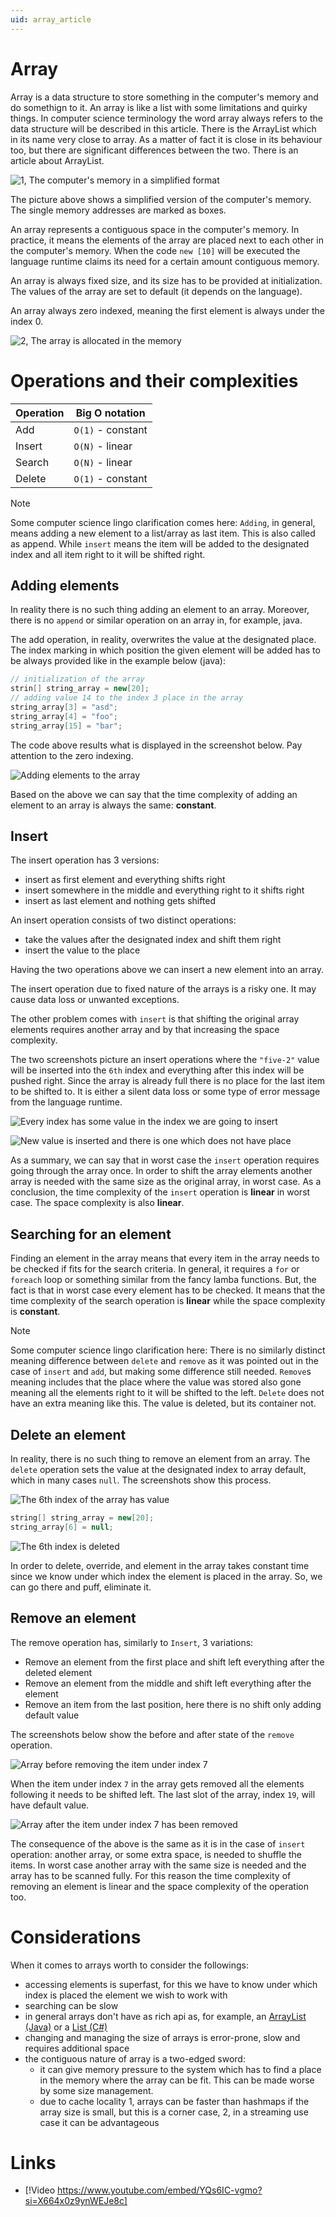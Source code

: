 ```yaml
---
uid: array_article
---
```


# Array

Array is a data structure to store something in the computer's memory and do
somethign to it. 
An array is like a list with some limitations and quirky things.
In computer science terminology the word array always refers to the data
structure will be described in this article.
There is the ArrayList which in its name very close to array.
As a matter of fact it is close in its behaviour too, but there are significant
differences between the two.
There is an article about ArrayList.

![1, The computer's memory in a simplified format](images/array.drawio.png)

The picture above shows a simplified version of the computer's memory. The
single memory addresses are marked as boxes.

An array represents a contiguous space in the computer's memory.
In practice, it means the elements of the array are placed next to each other in
the computer's memory.
When the code `new [10]` will be executed the language runtime claims its need
for a certain amount contiguous memory.

An array is always fixed size, and its size has to be provided at initialization.
The values of the array are set to default (it depends on the language).

An array always zero indexed, meaning the first element is always under the
index 0.

![2, The array is allocated in the memory](images/array_allocated.drawio.png)

# Operations and their complexities

| Operation | Big O notation    |
|-----------|-------------------|
| Add       | `O(1)` - constant |
| Insert    | `O(N)` - linear   |
| Search    | `O(N)` - linear   |
| Delete    | `O(1)` - constant |

> [!Note]
> Some computer science lingo clarification comes here:
> `Adding`, in general, means adding a new element to a list/array as last item. This is also called as append.
> While `insert` means the item will be added to the designated index and all item right to it will be
> shifted right.

## Adding elements

In reality there is no such thing adding an element to an array.
Moreover, there is no `append` or similar operation on an array in, for
example, java.

The add operation, in reality, overwrites the value at the designated place.
The index marking in which position the given element will be added has to be
always provided like in the example below (java):

```java
// initialization of the array
strin[] string_array = new[20];
// adding value 14 to the index 3 place in the array
string_array[3] = "asd";
string_array[4] = "foo";
string_array[15] = "bar";
```
The code above results what is displayed in the screenshot below.
Pay attention to the zero indexing.

![Adding elements to the array](images/array_adding2.drawio.png)

Based on the above we can say that the time complexity of adding an element to an array is 
always the same: **constant**.

## Insert

The insert operation has 3 versions:

- insert as first element and everything shifts right
- insert somewhere in the middle and everything right to it shifts right
- insert as last element and nothing gets shifted

An insert operation consists of two distinct operations:

- take the values after the designated index and shift them right
- insert the value to the place

Having the two operations above we can insert a new element into an array.

The insert operation due to fixed nature of the arrays is a risky one.
It may cause data loss or unwanted exceptions.

The other problem comes with `insert` is that shifting the original array elements requires
another array and by that increasing the space complexity.

The two screenshots picture an insert operations where the `"five-2"` value will be inserted
into the `6th` index and everything after this index will be pushed right.
Since the array is already full there is no place for the last item to be shifted to.
It is either a silent data loss or some type of error message from the language runtime.

![Every index has some value in the index we are going to insert](images/array_insert_start.drawio.png)

![New value is inserted and there is one which does not have place](images/array_insert_inserted.drawio.png)

As a summary, we can say that in worst case the `insert` operation requires going through the
array once.
In order to shift the array elements another array is needed with the same size as the
original array, in worst case.
As a conclusion, the time complexity of the `insert` operation is **linear** in worst case.
The space complexity is also **linear**.

## Searching for an element

Finding an element in the array means that every item in the array needs to be checked
if fits for the search criteria.
In general, it requires a `for` or `foreach` loop or something similar from the fancy
lamba functions.
But, the fact is that in worst case every element has to be checked.
It means that the time complexity of the search operation is **linear** while the space
complexity is **constant**.

> [!Note]
> Some computer science lingo clarification here:
> There is no similarly distinct meaning difference between `delete` and `remove` as it was
> pointed out in the case of `insert` and `add`, but making some difference still needed.
> `Remove`s meaning includes that the place where the value was stored also gone meaning
> all the elements right to it will be shifted to the left.
> `Delete` does not have an extra meaning like this.
> The value is deleted, but its container not.

## Delete an element

In reality, there is no such thing to remove an element from an array.
The `delete` operation sets the value at the designated index to array default, which in
many cases `null`.
The screenshots show this process.

![The 6th index of the array has value](images/array_delete_start.drawio.png)

```java
string[] string_array = new[20];
string_array[6] = null;
```

![The 6th index is deleted](images/array_deleted.drawio.png)

In order to delete, override, and element in the array takes constant time since we know under
which index the element is placed in the array.
So, we can go there and puff, eliminate it.

## Remove an element

The remove operation has, similarly to `Insert`, 3 variations:

- Remove an element from the first place and shift left everything after the deleted element
- Remove an element from the middle and shift left everything after the element
- Remove an item from the last position, here there is no shift only adding default value

The screenshots below show the before and after state of the `remove` operation.

![Array before removing the item under index 7](images/array_remove_start.drawio.png)

When the item under index `7` in the array gets removed all the elements following it
needs to be shifted left.
The last slot of the array, index `19`, will have default value.

![Array after the item under index 7 has been removed](images/array_remove_removed.drawio.png)

The consequence of the above is the same as it is in the case of `insert` operation:
another array, or some extra space, is needed to shuffle the items.
In worst case another array with the same size is needed and the array has to be scanned fully.
For this reason the time complexity of removing an element is linear and the space complexity 
of the operation too.

# Considerations

When it comes to arrays worth to consider the followings:

- accessing elements is superfast, for this we have to know under which index is placed the 
  element we wish to work with
- searching can be slow
- in general arrays don't have as rich api as, for example, an [ArrayList (Java)](https://docs.oracle.com/javase/8/docs/api/java/util/ArrayList.html) or a [List (C#)](https://learn.microsoft.com/en-us/dotnet/api/system.collections.generic.list-1?view=net-8.0)
- changing and managing the size of arrays is error-prone, slow and requires additional space
- the contiguous nature of array is a two-edged sword:
  - it can give memory pressure to the system which has to find a place in the memory
  where the array can be fit. This can be made worse by some size management.
  - due to cache locality 1, arrays can be faster than hashmaps if the array size is small,
  but this is a corner case, 2, in a streaming use case it can be advantageous

# Links

- [!Video https://www.youtube.com/embed/YQs6IC-vgmo?si=X664x0z9ynWEJe8c]